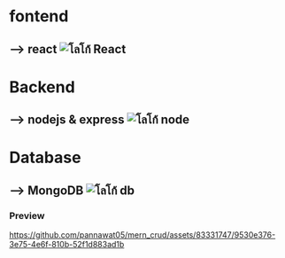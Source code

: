 # fontend 
## --> react ![โลโก้ React](https://i.ibb.co/L8MsYwv/664-6644509-icon-react-js-logo-hd-png-download-1.png)
# Backend 
## --> nodejs & express  ![โลโก้ node](https://i.ibb.co/6Dj2yPb/logo-1.png)

# Database 
## --> MongoDB    ![โลโก้ db](https://i.ibb.co/9qnyHFy/385-3850420-mongodb-svg-png-download-svg-png-mongodb-icon-1.png)

### Preview
https://github.com/pannawat05/mern_crud/assets/83331747/9530e376-3e75-4e6f-810b-52f1d883ad1b



